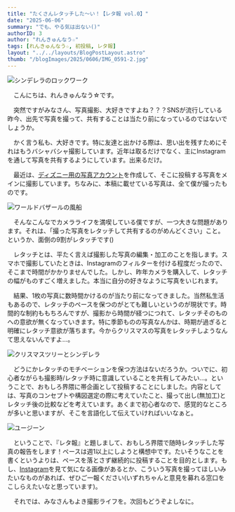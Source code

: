 ```yaml
---
title: "たくさんレタッチした～い！【レタ報 vol.0】"
date: "2025-06-06"
summary: "でも、やる気は出ない()"
authorID: 3
author: "れんきゅんなう☆"
tags: [れんきゅんなう☆, 初投稿, レタ報]
layout: "../../layouts/BlogPostLayout.astro"
thumb: "/blogImages/2025/0606/IMG_0591-2.jpg"
---
```


![シンデレラのロックワーク](/blogImages/2025/0606/IMG_0591-2.jpg)

　こんにちは、れんきゅんなう☆です。



　突然ですがみなさん、写真撮影、大好きですよね？？？SNSが流行している昨今、出先で写真を撮って、共有することは当たり前になっているのではないでしょうか。

　かく言う私も、大好きです。特に友達と出かける際は、思い出を残すためにそれはもうバシャバシャ撮影しています。近年は取るだけでなく、主にInstagramを通して写真を共有するようにしています。出来るだけ。

　最近は、[ディズニー用の写真アカウント](https://www.instagram.com/zer0.disneyphoto/)を作成して、そこに投稿する写真をメインに撮影しています。ちなみに、本稿に載せている写真は、全て僕が撮ったものです。

![ワールドバザールの風船](/blogImages/2025/0606/IMG_0317.jpg)

　そんなこんなでカメラライフを満喫している僕ですが、一つ大きな問題があります。それは、「撮った写真をレタッチして共有するのがめんどくさい」こと。というか、面倒の9割がレタッチです()


　レタッチとは、平たく言えば撮影した写真の編集・加工のことを指します。スマホで撮影していたときは、Instagramのフィルターを付ける程度だったので、そこまで時間がかかりませんでした。しかし、昨年カメラを購入して、レタッチの幅がものすごく増えました。本当に自分の好きなように写真をいじれます。

　結果、1枚の写真に数時間かけるのが当たり前になってきました。当然私生活もあるので、レタッチのペースを保つのがとても難しいというのが現状です。時間的な制約ももちろんですが、撮影から時間が経つにつれて、レタッチそのものへの意欲が無くなっていきます。特に季節ものの写真なんかは、時期が過ぎると明確にレタッチ意欲が落ちます。今からクリスマスの写真をレタッチしようなんて思えないんですよ…。

![クリスマスツリーとシンデレラ](/blogImages/2025/0606/IMG_1831.jpg)

　どうにかレタッチのモチベーションを保つ方法はないだろうか。ついでに、初心者ながらも撮影時/レタッチ時に意識していることを共有してみたい…。ということで、おもしろ界隈に帯企画として投稿することにしました。内容としては、写真のコンセプトや構図選定の際に考えていたこと、撮って出し(無加工)とレタッチ後の比較などを考えています。あくまで初心者なので、感覚的なところが多いと思いますが、そこを言語化して伝えていければいいなぁと。

![ユージーン](/blogImages/2025/0606/IMG_4010-5.jpg)

　ということで、『レタ報』と題しまして、おもしろ界隈で随時レタッチした写真の報告をします！ペースは週1以上にしようと構想中です。たいそうなことを書くというよりは、ペースを落とさず継続的に投稿することを目的とします。もし、[Instagram](https://www.instagram.com/zer0.disneyphoto/)を見て気になる画像があるとか、こういう写真を撮ってほしいみたいなものがあれば、ぜひご一報ください(いずれちゃんと意見を募れる窓口をこしらえたいなと思っています)。

　それでは、みなさんもよき撮影ライフを。次回もどうぞよしなに。